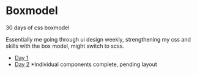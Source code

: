 # Boxmodel
30 days of css boxmodel  


Essentially me going through ui design weekly, strengthening my css and skills with the box model, might switch to scss.


* [Day 1](https://islami00.github.io/boxmodel/day1)
* [Day 2](https://islami00.github.io/boxmodel/day2) *Individual components complete, pending layout
